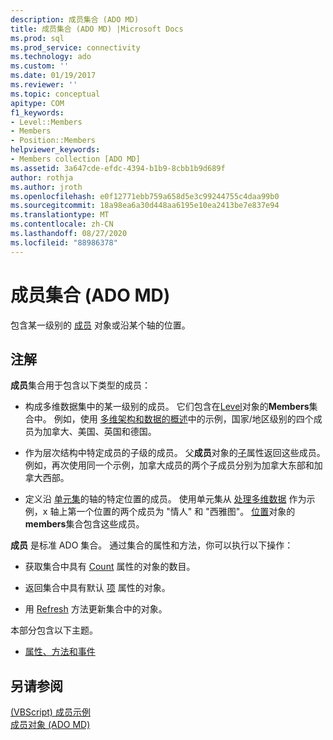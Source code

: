 ```yaml
---
description: 成员集合 (ADO MD)
title: 成员集合 (ADO MD) |Microsoft Docs
ms.prod: sql
ms.prod_service: connectivity
ms.technology: ado
ms.custom: ''
ms.date: 01/19/2017
ms.reviewer: ''
ms.topic: conceptual
apitype: COM
f1_keywords:
- Level::Members
- Members
- Position::Members
helpviewer_keywords:
- Members collection [ADO MD]
ms.assetid: 3a647cde-efdc-4394-b1b9-8cbb1b9d689f
author: rothja
ms.author: jroth
ms.openlocfilehash: e0f12771ebb759a658d5e3c99244755c4daa99b0
ms.sourcegitcommit: 18a98ea6a30d448aa6195e10ea2413be7e837e94
ms.translationtype: MT
ms.contentlocale: zh-CN
ms.lasthandoff: 08/27/2020
ms.locfileid: "88986378"
---
```

# <a name="members-collection-ado-md"></a>成员集合 (ADO MD)
包含某一级别的 [成员](./member-object-ado-md.md) 对象或沿某个轴的位置。  
  
## <a name="remarks"></a>注解  
 **成员**集合用于包含以下类型的成员：  
  
-   构成多维数据集中的某一级别的成员。 它们包含在[Level](./level-object-ado-md.md)对象的**Members**集合中。 例如，使用 [多维架构和数据的概述](../../guide/multidimensional/overview-of-multidimensional-schemas-and-data.md)中的示例，国家/地区级别的四个成员为加拿大、美国、英国和德国。  
  
-   作为层次结构中特定成员的子级的成员。 父**成员**对象的[子](./children-property-ado-md.md)属性返回这些成员。 例如，再次使用同一个示例，加拿大成员的两个子成员分别为加拿大东部和加拿大西部。  
  
-   定义沿 [单元集](./cellset-object-ado-md.md)的轴的特定位置的成员。 使用单元集从 [处理多维数据](../../guide/multidimensional/working-with-multidimensional-data.md) 作为示例，x 轴上第一个位置的两个成员为 "情人" 和 "西雅图"。 [位置](./position-object-ado-md.md)对象的**members**集合包含这些成员。  
  
 **成员** 是标准 ADO 集合。 通过集合的属性和方法，你可以执行以下操作：  
  
-   获取集合中具有 [Count](../ado-api/count-property-ado.md) 属性的对象的数目。  
  
-   返回集合中具有默认 [项](../ado-api/item-property-ado.md) 属性的对象。  
  
-   用 [Refresh](../ado-api/refresh-method-ado.md) 方法更新集合中的对象。  
  
 本部分包含以下主题。  
  
-   [属性、方法和事件](./members-collection-properties-methods-and-events.md)  
  
## <a name="see-also"></a>另请参阅  
 [ (VBScript) 成员示例 ](./members-example-vbscript.md)   
 [成员对象 (ADO MD)](./member-object-ado-md.md)